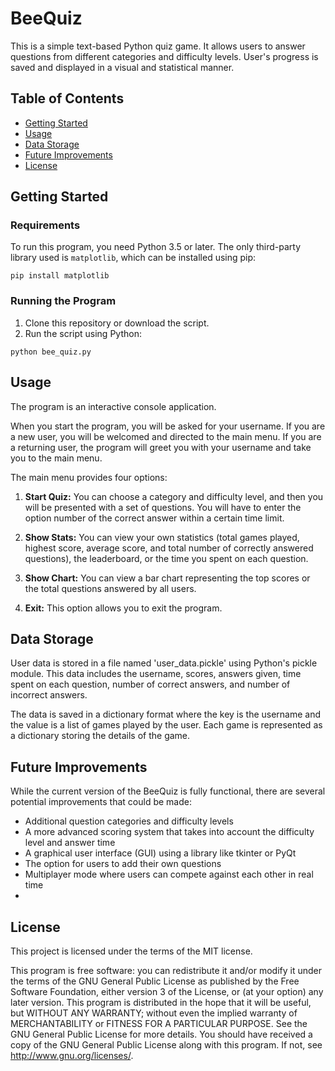 # BeeQuiz

This is a simple text-based Python quiz game. It allows users to answer questions from different categories and difficulty levels. User's progress is saved and displayed in a visual and statistical manner.

## Table of Contents

- [Getting Started](#gettin-started)
- [Usage](#usage)
- [Data Storage](#data-storage)
- [Future Improvements](#future-improvements)
- [License](#license)

## Getting Started

### Requirements

To run this program, you need Python 3.5 or later. The only third-party library used is `matplotlib`, which can be installed using pip:
```
pip install matplotlib
```
### Running the Program

1. Clone this repository or download the script.
2. Run the script using Python:
```
python bee_quiz.py
```
## Usage

The program is an interactive console application.

When you start the program, you will be asked for your username. If you are a new user, you will be welcomed and directed to the main menu. If you are a returning user, the program will greet you with your username and take you to the main menu.

The main menu provides four options:

1. **Start Quiz:** You can choose a category and difficulty level, and then you will be presented with a set of questions. You will have to enter the option number of the correct answer within a certain time limit.

2. **Show Stats:** You can view your own statistics (total games played, highest score, average score, and total number of correctly answered questions), the leaderboard, or the time you spent on each question.

3. **Show Chart:** You can view a bar chart representing the top scores or the total questions answered by all users.

4. **Exit:** This option allows you to exit the program.


## Data Storage

User data is stored in a file named 'user_data.pickle' using Python's pickle module. This data includes the username, scores, answers given, time spent on each question, number of correct answers, and number of incorrect answers.

The data is saved in a dictionary format where the key is the username and the value is a list of games played by the user. Each game is represented as a dictionary storing the details of the game.

## Future Improvements

While the current version of the BeeQuiz is fully functional, there are several potential improvements that could be made:

- Additional question categories and difficulty levels
- A more advanced scoring system that takes into account the difficulty level and answer time
- A graphical user interface (GUI) using a library like tkinter or PyQt
- The option for users to add their own questions
- Multiplayer mode where users can compete against each other in real time
- 
## License

This project is licensed under the terms of the MIT license.

This program is free software: you can redistribute it and/or modify it under the terms of the GNU General Public License as published by the Free Software Foundation, either version 3 of the License, or (at your option) any later version. This program is distributed in the hope that it will be useful, but WITHOUT ANY WARRANTY; without even the implied warranty of MERCHANTABILITY or FITNESS FOR A PARTICULAR PURPOSE. See the GNU General Public License for more details. You should have received a copy of the GNU General Public License along with this program. If not, see http://www.gnu.org/licenses/.
